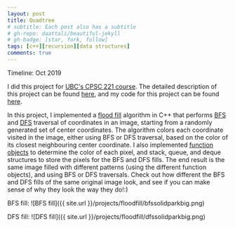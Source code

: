 ```yaml
---
layout: post
title: Quadtree
# subtitle: Each post also has a subtitle
# gh-repo: daattali/beautiful-jekyll
# gh-badge: [star, fork, follow]
tags: [c++][recursion][data structures]
comments: true
---
```


Timeline: Oct 2019

I did this project for [UBC's CPSC 221 course](https://courses.students.ubc.ca/cs/courseschedule?pname=subjarea&tname=subj-course&dept=CPSC&course=221). The detailed description of this project can be found [here](https://www.students.cs.ubc.ca/~cs-221/2019W1/mps/p2/), and my code for this project can be found [here](https://github.com/gokcedilek/Flood-Fill-using-BFS-DFS).

In this project, I implemented a [flood fill](https://en.wikipedia.org/wiki/Flood_fill) algorithm in C++ that performs [BFS](https://en.wikipedia.org/wiki/Breadth-first_search) and [DFS](https://en.wikipedia.org/wiki/Depth-first_search) traversal of coordinates in an image, starting from a randomly generated set of center coordinates.
The algorithm colors each coordinate visited in the image, either using BFS or DFS traversal, based on the color of its closest neighbouring center coordinate. I also implemented [function objects](https://en.wikipedia.org/wiki/Function_object#:~:text=In%20computer%20programming%2C%20a%20function,objects%20are%20often%20called%20functors.) to determine the color of each pixel, and stack, queue, and deque structures to store the pixels for the BFS and DFS fills. The end result is the same image filled with different patterns (using the different function objects), and using BFS or DFS traversals. Check out how different the BFS and DFS fills of the same original image look, and see if you can make sense of why they look the way they do!:)

BFS fill:
![BFS fill]({{ site.url }}/projects/floodfill/bfssolidparkbig.png)

DFS fill:
![DFS fill]({{ site.url }}/projects/floodfill/dfssolidparkbig.png)
